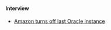 #### Interview

- [Amazon turns off last Oracle instance](https://aws.amazon.com/blogs/aws/migration-complete-amazons-consumer-business-just-turned-off-its-final-oracle-database/)